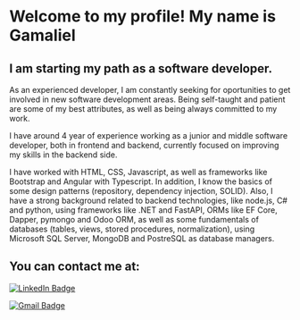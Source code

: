 # Welcome to my profile! My name is Gamaliel
## I am starting my path as a software developer.

As an experienced developer, I am constantly seeking for oportunities to get involved in new software development areas. Being self-taught and patient are some of my best attributes, as well as being always committed to my work.

I have around 4 year of experience working as a junior and middle software developer, both in frontend and backend, currently focused on improving my skills in the backend side.

I have worked with HTML, CSS, Javascript, as well as frameworks like Bootstrap and Angular with Typescript. In addition, I know the basics of some design patterns (repository, dependency injection, SOLID). Also, I have a strong background related to backend technologies, like node.js, C# and python, using frameworks like .NET and FastAPI, ORMs like EF Core, Dapper, pymongo and Odoo ORM, as well as some fundamentals of databases (tables, views, stored procedures, normalization), using Microsoft SQL Server, MongoDB and PostreSQL as database managers.

## You can contact me at:

[![LinkedIn Badge](https://img.shields.io/badge/-Gamaliel_Entrambasasaguas_León-0077B5?style=flat&logo=linkedin&logoColor=white)](https://www.linkedin.com/in/gamaliel-león-0b4688125)

[![Gmail Badge](https://img.shields.io/badge/-gamaliel.e.leon@gmail.com-c14438?style=flat&logo=gmail&logoColor=white&link=mailto:gamaliel.e.leon@gmail.com)](mailto:gamaliel.e.leon@gmail.com)
